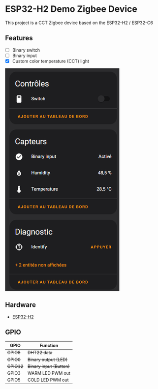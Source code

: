 # ESP32-H2 Demo Zigbee Device

This project is a CCT Zigbee device based on the ESP32-H2 / ESP32-C6

## Features

- [ ] Binary switch
- [ ] Binary input
- [x] Custom color temperature (CCT) light

![Alt text](image.png)

## Hardware

- [ESP32-H2](https://www.espressif.com/en/products/socs/h2/overview)

## GPIO

| GPIO   | Function              |
| ------ | --------------------- |
| ~~GPIO8~~  | ~~DHT22 data~~            |
| ~~GPIO0~~  | ~~Binary output (LED)~~   |
| ~~GPIO12~~ | ~~Binary input (Button)~~ |
| GPIO3 | WARM LED PWM out |
| GPIO5 | COLD LED PWM out |
